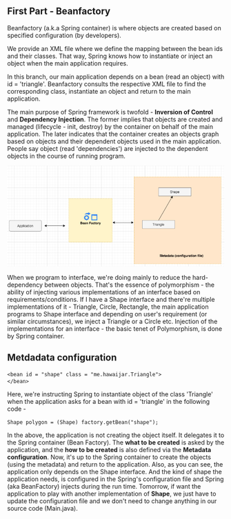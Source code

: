 ## First Part - Beanfactory

Beanfactory (a.k.a Spring container) is where objects are created based on specified configuration (by developers).

We provide an XML file where we define the mapping between the bean ids and their classes. That way, Spring knows how to instantiate or inject an object when the main application requires.

In this branch, our main application depends on a bean (read an object) with id = 'triangle'. Beanfactory consults the respective XML file to find the corresponding class, instantiate an object and return to the main application. 

The main purpose of Spring framework is twofold - **Inversion of Control** and **Dependency Injection**.
The former implies that objects are created and managed (lifecycle - init, destroy) by the container on behalf of the main application.
The later indicates that the container creates an objects graph based on objects and their dependent objects used in the main application. People say object (read 'dependencies') are injected to the dependent objects in the course of running program.

![Spring Container in Action](https://github.com/hawaijar/iamlearningspring/blob/Part1_BeanFactory/1.png)

When we program to interface, we're doing mainly to reduce the hard-dependency between objects. That's the essence of polymorphism - the ability of injecting various implementations of an interface based on requirements/conditions. If I have a Shape interface and there're multiple implementations of it - Triangle, Circle, Rectangle, the main application programs to Shape interface and depending on user's requirement (or similar circumstances), we inject a Triangle or a Circle etc. 
Injection of the implementations for an interface - the basic tenet of Polymorphism, is done by Spring container. 

## Metdadata configuration
```
<bean id = "shape" class = "me.hawaijar.Triangle">
</bean>
```

Here, we're instructing Spring to instantiate object of the class 'Triangle' when the application asks for a bean with id = 'triangle' in the following code -

```
Shape polygon = (Shape) factory.getBean("shape");
```

In the above, the application is not creating the object itself. It delegates it to the Spring container (Bean Factory). The **what to be created** is asked by the application, and the **how to be created** is also defined via the **Metadata configuration**. Now, it's up to the Spring container to create the objects (using the metadata) and return to the application. 
Also, as you can see, the application only depends on the Shape interface. And the kind of shape the application needs, is configured in the Spring's configuration file and Spring (aka BeanFactory) injects during the run time.
Tomorrow, if want the application to play with another implementation of **Shape**, we just have to update the configuration file and we don't need to change anything in our source code (Main.java).
 
